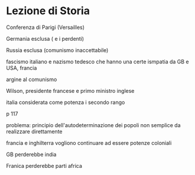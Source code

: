 # Lezione di Storia

Conferenza di Parigi (Versailles)

Germania esclusa ( e i perdenti)

Russia esclusa (comunismo inaccettabile)


fascismo italiano e nazismo tedesco che hanno una certe ismpatia da GB e USA, francia

argine al comunismo

Wilson, presidente francese e primo ministro inglese


italia considerata come potenza i secondo rango 

p 117



problema: principio dell'autodeterminazione dei popoli non semplice da realizzare direttamente

francia e inghilterra vogliono continuare ad essere potenze coloniali

GB perderebbe india

Franica perderebbe parti africa
<!--stackedit_data:
eyJoaXN0b3J5IjpbLTY3NzIxNDMxNl19
-->